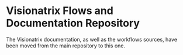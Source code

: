 # Visionatrix Flows and Documentation Repository

The Visionatrix documentation, as well as the workflows sources, have been moved from the main repository to this one.
